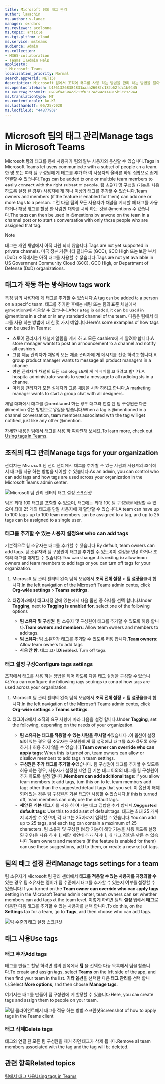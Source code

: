 ```yaml
---
title: Microsoft 팀의 태그 관리
author: lanachin
ms.author: v-lanac
manager: serdars
ms.reviewer: acolonna
ms.topic: article
ms.tgt.pltfrm: cloud
ms.service: msteams
audience: Admin
ms.collection:
- M365-collaboration
- Teams_ITAdmin_Help
appliesto:
- Microsoft Teams
localization_priority: Normal
search.appverid: MET150
description: Microsoft 팀에서 조직에 태그를 사용 하는 방법을 관리 하는 방법을 알아봅니다.
ms.openlocfilehash: b19613268384831aaaa2608fc183b62fdc1b0445
ms.sourcegitcommit: 0979fae58ecd713f8317ed99caae015b5cc2c8e4
ms.translationtype: MT
ms.contentlocale: ko-KR
ms.lasthandoff: 06/25/2020
ms.locfileid: "44877939"
---
```

# <a name="manage-tags-in-microsoft-teams"></a><span data-ttu-id="585a0-103">Microsoft 팀의 태그 관리</span><span class="sxs-lookup"><span data-stu-id="585a0-103">Manage tags in Microsoft Teams</span></span>

<span data-ttu-id="585a0-104">Microsoft 팀의 태그를 통해 사용자가 팀의 일부 사용자와 통신할 수 있습니다.</span><span class="sxs-lookup"><span data-stu-id="585a0-104">Tags in Microsoft Teams let users communicate with a subset of people on a team.</span></span> <span data-ttu-id="585a0-105">한 명 또는 여러 팀 구성원에 게 태그를 추가 하 여 사용자의 올바른 하위 집합으로 쉽게 연결할 수 있습니다.</span><span class="sxs-lookup"><span data-stu-id="585a0-105">Tags can be added to one or multiple team members to easily connect with the right subset of people.</span></span> <span data-ttu-id="585a0-106">팀 소유자 및 구성원 (기능을 사용 하도록 설정 된 경우) 사용자에 게 하나 이상의 태그를 추가할 수 있습니다.</span><span class="sxs-lookup"><span data-stu-id="585a0-106">Team owners and members (if the feature is enabled for them) can add one or more tags to a person.</span></span> <span data-ttu-id="585a0-107">그런 다음 팀의 모든 사용자가 채널을 게시할 때 태그를 사용 하거나 해당 태그를 할당 한 사람만 대화를 시작 하는 것을 @mentions 수 있습니다.</span><span class="sxs-lookup"><span data-stu-id="585a0-107">The tags can then be used in @mentions by anyone on the team in a channel post or to start a conversation with only those people who are assigned that tag.</span></span>

> [!NOTE]
> <span data-ttu-id="585a0-108">태그는 개인 채널에서 아직 지원 되지 않습니다.</span><span class="sxs-lookup"><span data-stu-id="585a0-108">Tags are not yet supported in private channels.</span></span> <span data-ttu-id="585a0-109">미국 정부 커뮤니티 클라우드 (GCC), GCC High 또는 보안 부서 (DoD) 조직에서는 아직 태그를 사용할 수 없습니다.</span><span class="sxs-lookup"><span data-stu-id="585a0-109">Tags are not yet available in US Government Community Cloud (GCC), GCC High, or Department of Defense (DoD) organizations.</span></span>

## <a name="how-tags-work"></a><span data-ttu-id="585a0-110">태그가 작동 하는 방식</span><span class="sxs-lookup"><span data-stu-id="585a0-110">How tags work</span></span>

<span data-ttu-id="585a0-111">특정 팀의 사용자에 게 태그를 추가할 수 있습니다.</span><span class="sxs-lookup"><span data-stu-id="585a0-111">A tag can be added to a person on a specific team.</span></span> <span data-ttu-id="585a0-112">태그를 추가한 후에는 채팅 또는 팀의 표준 채널에서 @mentions에 사용할 수 있습니다.</span><span class="sxs-lookup"><span data-stu-id="585a0-112">After a tag is added, it can be used in @mentions in a chat or in any standard channel of the team.</span></span> <span data-ttu-id="585a0-113">다음은 팀에서 태그를 사용 하는 방법에 대 한 몇 가지 예입니다.</span><span class="sxs-lookup"><span data-stu-id="585a0-113">Here's some examples of how tags can be used in Teams:</span></span>

- <span data-ttu-id="585a0-114">스토어 관리자가 채널에 알림을 게시 하 고 모든 cashiers에 게 알려야 합니다.</span><span class="sxs-lookup"><span data-stu-id="585a0-114">A store manager wants to post an announcement to a channel and notify all cashiers.</span></span>
- <span data-ttu-id="585a0-115">그룹 제품 관리자가 채널의 모든 제품 관리자에 게 메시지를 전송 하려고 합니다.</span><span class="sxs-lookup"><span data-stu-id="585a0-115">A group product manager wants to message all product managers in a channel.</span></span>
- <span data-ttu-id="585a0-116">병원 관리자가 채널의 모든 radiologists에 게 메시지를 보내려고 합니다.</span><span class="sxs-lookup"><span data-stu-id="585a0-116">A hospital administrator wants to send a message to all radiologists in a channel.</span></span>
- <span data-ttu-id="585a0-117">마케팅 관리자가 모든 설계자와 그룹 채팅을 시작 하려고 합니다.</span><span class="sxs-lookup"><span data-stu-id="585a0-117">A marketing manager wants to start a group chat with all designers.</span></span>

<span data-ttu-id="585a0-118">채널 대화에서 태그를 @mentioned 하는 경우 태그와 연결 된 팀 구성원은 다른 @mention 같은 방법으로 알림을 받습니다.</span><span class="sxs-lookup"><span data-stu-id="585a0-118">When a tag is @mentioned in a channel conversation, team members associated with the tag will get notified, just like any other @mention.</span></span>

<span data-ttu-id="585a0-119">자세한 내용은 [팀에서 태그를 사용 하 여](https://support.office.com/article/using-tags-in-teams-667bd56f-32b8-4118-9a0b-56807c96d91e)확인해 보세요.</span><span class="sxs-lookup"><span data-stu-id="585a0-119">To learn more, check out [Using tags in Teams](https://support.office.com/article/using-tags-in-teams-667bd56f-32b8-4118-9a0b-56807c96d91e).</span></span>

## <a name="manage-tags-for-your-organization"></a><span data-ttu-id="585a0-120">조직의 태그 관리</span><span class="sxs-lookup"><span data-stu-id="585a0-120">Manage tags for your organization</span></span>

<span data-ttu-id="585a0-121">관리자는 Microsoft 팀 관리 센터에서 태그를 추가할 수 있는 사람과 사용자의 조직에서 태그를 사용 하는 방법을 제어할 수 있습니다.</span><span class="sxs-lookup"><span data-stu-id="585a0-121">As an admin, you can control who can add tags and how tags are used across your organization in the Microsoft Teams admin center.</span></span>

![Microsoft 팀 관리 센터의 태그 설정 스크린샷](media/manage-tags-admin-settings.png)

<span data-ttu-id="585a0-123">팀은 최대 100 태그를 포함할 수 있으며, 태그에는 최대 100 팀 구성원을 배정할 수 있으며 최대 25 개의 태그를 단일 사용자에 게 할당할 수 있습니다.</span><span class="sxs-lookup"><span data-stu-id="585a0-123">A team can have up to 100 tags, up to 100 team members can be assigned to a tag, and up to 25 tags can be assigned to a single user.</span></span> 

### <a name="set-who-can-add-tags"></a><span data-ttu-id="585a0-124">태그를 추가할 수 있는 사용자 설정</span><span class="sxs-lookup"><span data-stu-id="585a0-124">Set who can add tags</span></span>

<span data-ttu-id="585a0-125">기본적으로 팀 소유자는 태그를 추가할 수 있습니다.</span><span class="sxs-lookup"><span data-stu-id="585a0-125">By default, team owners can add tags.</span></span> <span data-ttu-id="585a0-126">팀 소유자와 팀 구성원이 태그를 추가할 수 있도록이 설정을 변경 하거나 조직의 태그를 해제할 수 있습니다.</span><span class="sxs-lookup"><span data-stu-id="585a0-126">You can change this setting to allow team owners and team members to add tags or you can turn off tags for your organization.</span></span>

1. <span data-ttu-id="585a0-127">Microsoft 팀 관리 센터의 왼쪽 탐색 모음에서 **조직 전체 설정**  >  **팀 설정을**클릭 합니다.</span><span class="sxs-lookup"><span data-stu-id="585a0-127">In the left navigation of the Microsoft Teams admin center, click **Org-wide settings** > **Teams settings**.</span></span>
2. <span data-ttu-id="585a0-128">**태깅**아래에서 **태그**지정 옆에 있는에서 다음 옵션 중 하나를 선택 합니다.</span><span class="sxs-lookup"><span data-stu-id="585a0-128">Under **Tagging**, next to **Tagging is enabled for**, select one of the following options:</span></span>

    - <span data-ttu-id="585a0-129">**팀 소유자 및 구성원**: 팀 소유자 및 구성원이 태그를 추가할 수 있도록 허용 합니다.</span><span class="sxs-lookup"><span data-stu-id="585a0-129">**Team owners and members**: Allow team owners and members to add tags.</span></span>
    - <span data-ttu-id="585a0-130">**팀 소유자**: 팀 소유자가 태그를 추가할 수 있도록 허용 합니다.</span><span class="sxs-lookup"><span data-stu-id="585a0-130">**Team owners**: Allow team owners to add tags.</span></span>
    - <span data-ttu-id="585a0-131">**사용 안 함**: 태그 끄기.</span><span class="sxs-lookup"><span data-stu-id="585a0-131">**Disabled**: Turn off tags.</span></span>

### <a name="configure-tags-settings"></a><span data-ttu-id="585a0-132">태그 설정 구성</span><span class="sxs-lookup"><span data-stu-id="585a0-132">Configure tags settings</span></span>

<span data-ttu-id="585a0-133">조직에서 태그를 사용 하는 방법을 제어 하도록 다음 태그 설정을 구성할 수 있습니다.</span><span class="sxs-lookup"><span data-stu-id="585a0-133">You can configure the following tags settings to control how tags are used across your organization.</span></span>

1. <span data-ttu-id="585a0-134">Microsoft 팀 관리 센터의 왼쪽 탐색 모음에서 **조직 전체 설정**  >  **팀 설정을**클릭 합니다.</span><span class="sxs-lookup"><span data-stu-id="585a0-134">In the left navigation of the Microsoft Teams admin center, click **Org-wide settings** > **Teams settings**.</span></span>
2. <span data-ttu-id="585a0-135">**태그**아래에서 조직의 요구 사항에 따라 다음을 설정 합니다.</span><span class="sxs-lookup"><span data-stu-id="585a0-135">Under **Tagging**, set the following, depending on the needs of your organization.</span></span>

    - <span data-ttu-id="585a0-136">**팀 소유자는 태그를 적용할 수 있는 사람을 무시할 수**있습니다 .이 옵션이 설정 되어 있는 경우 팀 소유자는 구성원에 게 팀 설정에서 태그를 추가 하도록 허용 하거나 허용 하지 않을 수 있습니다.</span><span class="sxs-lookup"><span data-stu-id="585a0-136">**Team owner can override who can apply tags**: When this is turned on, team owners can allow or disallow members to add tags in team settings.</span></span>
    - <span data-ttu-id="585a0-137">**구성원은 추가 태그를 추가할 수**있습니다. 팀 구성원이 태그를 추가할 수 있도록 허용 하는 경우, 사용자가 설정한 제안 된 기본 태그 이외의 태그를 팀 구성원이 추가 하도록 설정 합니다.</span><span class="sxs-lookup"><span data-stu-id="585a0-137">**Members can add additional tags**: If you allow team members to add tags, turn this on to let team members add tags other than the suggested default tags that you set.</span></span> <span data-ttu-id="585a0-138">이 옵션이 해제 되어 있는 경우 팀 구성원은 기본 태그만 사용할 수 있습니다.</span><span class="sxs-lookup"><span data-stu-id="585a0-138">If this is turned off, team members can only use the default tags.</span></span>
    - <span data-ttu-id="585a0-139">**제안 된 기본 태그**:이를 사용 하 여 기본 태그 집합을 추가 합니다.</span><span class="sxs-lookup"><span data-stu-id="585a0-139">**Suggested default tags**: Use this to add a set of default tags.</span></span> <span data-ttu-id="585a0-140">태그는 최대 25 개까지 추가할 수 있으며, 각 태그는 25 자까지 입력할 수 있습니다.</span><span class="sxs-lookup"><span data-stu-id="585a0-140">You can add up to 25 tags, and each tag can contain a maximum of 25 characters.</span></span> <span data-ttu-id="585a0-141">팀 소유자 및 구성원 (해당 기능이 해당 기능을 사용 하도록 설정 된 경우)을 사용 하거나, 해당 제안에 추가 하거나, 새 태그 집합을 만들 수 있습니다.</span><span class="sxs-lookup"><span data-stu-id="585a0-141">Team owners and members (if the feature is enabled for them) can use these suggestions, add to them, or create a new set of tags.</span></span>

## <a name="manage-tags-settings-for-a-team"></a><span data-ttu-id="585a0-142">팀의 태그 설정 관리</span><span class="sxs-lookup"><span data-stu-id="585a0-142">Manage tags settings for a team</span></span>

<span data-ttu-id="585a0-143">팀 소유자가 Microsoft 팀 관리 센터에서 **태그를 적용할 수 있는 사용자를 재정의할 수** 있는 경우 팀 소유자는 멤버가 팀 수준에서 태그를 추가할 수 있는지 여부를 설정할 수 있습니다.</span><span class="sxs-lookup"><span data-stu-id="585a0-143">If you turned on the **Team owner can override who can apply tags** setting in the Microsoft Teams admin center, team owners can set whether members can add tags at the team level.</span></span> <span data-ttu-id="585a0-144">이렇게 하려면 팀의 **설정** 탭에서 **태그로**이동한 다음 태그를 추가할 수 있는 사용자를 선택 합니다.</span><span class="sxs-lookup"><span data-stu-id="585a0-144">To do this, on the **Settings** tab for a team, go to **Tags**, and then choose who can add tags.</span></span>

![팀 수준의 태그 설정 스크린샷](media/manage-tags-team-settings.png)

## <a name="use-tags"></a><span data-ttu-id="585a0-146">태그 사용</span><span class="sxs-lookup"><span data-stu-id="585a0-146">Use tags</span></span>

### <a name="add-tags"></a><span data-ttu-id="585a0-147">태그 추가</span><span class="sxs-lookup"><span data-stu-id="585a0-147">Add tags</span></span>

<span data-ttu-id="585a0-148">태그를 만들고 할당 하려면 앱의 왼쪽에서 **팀** 을 선택한 다음 목록에서 팀을 찾습니다.</span><span class="sxs-lookup"><span data-stu-id="585a0-148">To create and assign tags, select **Teams** on the left side of the app, and then find your team in the list.</span></span> <span data-ttu-id="585a0-149">**기타 옵션**을 선택한 다음 **태그 관리**를 선택 합니다.</span><span class="sxs-lookup"><span data-stu-id="585a0-149">Select **More options**, and then choose **Manage tags**.</span></span>

<span data-ttu-id="585a0-150">여기서는 태그를 만들어 팀 구성원에 게 할당할 수 있습니다.</span><span class="sxs-lookup"><span data-stu-id="585a0-150">Here, you can create tags and assign them to people on your team.</span></span>

![<span data-ttu-id="585a0-151">팀 클라이언트에서 태그를 적용 하는 방법 스크린샷</span><span class="sxs-lookup"><span data-stu-id="585a0-151">Screenshot of how to apply tags in the Teams client</span></span> ](media/manage-tags-teams.png)

### <a name="delete-tags"></a><span data-ttu-id="585a0-152">태그 삭제</span><span class="sxs-lookup"><span data-stu-id="585a0-152">Delete tags</span></span>

<span data-ttu-id="585a0-153">태그와 연결 된 모든 팀 구성원을 제거 하면 태그가 삭제 됩니다.</span><span class="sxs-lookup"><span data-stu-id="585a0-153">Remove all team members associated with the tag and the tag will be deleted.</span></span>

## <a name="related-topics"></a><span data-ttu-id="585a0-154">관련 항목</span><span class="sxs-lookup"><span data-stu-id="585a0-154">Related topics</span></span>

[<span data-ttu-id="585a0-155">팀에서 태그 사용</span><span class="sxs-lookup"><span data-stu-id="585a0-155">Using tags in Teams</span></span>](https://support.office.com/article/using-tags-in-teams-667bd56f-32b8-4118-9a0b-56807c96d91e)
